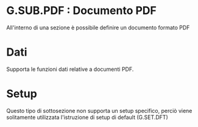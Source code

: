 # G.SUB.PDF :  Documento PDF

All'interno di una sezione è possibile definire un documento formato PDF

# Dati

Supporta le funzioni dati relative a documenti PDF.

# Setup

Questo tipo di sottosezione non supporta un setup specifico, perciò viene solitamente utilizzata l'istruzione di setup di default (G.SET.DFT)

